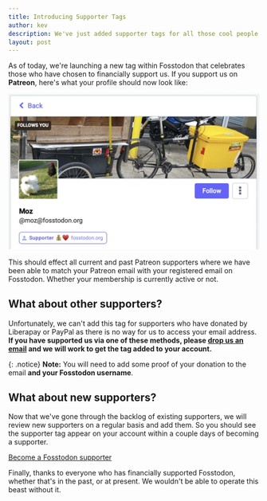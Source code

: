 ```yaml
---
title: Introducing Supporter Tags
author: kev
description: We've just added supporter tags for all those cool people who financially support us on Patreon
layout: post
---
```

As of today, we're launching a new tag within Fosstodon that celebrates those who have chosen to financially support us. If you support us on **Patreon**, here's what your profile should now look like:

![Supporter role example](/assets/images/supporter-role-example.webp)

This should effect all current and past Patreon supporters where we have been able to match your Patreon email with your registered email on Fosstodon. Whether your membership is currently active or not.

## What about other supporters?

Unfortunately, we can't add this tag for supporters who have donated by Liberapay or PayPal as there is no way for us to access your email address. **If you have supported us via one of these methods, please [drop us an email](https://hub.fosstodon.org/contact/) and we will work to get the tag added to your account.**

{: .notice}
**Note:** You will need to add some proof of your donation to the email **and your Fosstodon username**.

## What about new supporters?

Now that we've gone through the backlog of existing supporters, we will review new supporters on a regular basis and add them. So you should see the supporter tag appear on your account within a couple days of becoming a supporter.

<a class="button" href="/support">Become a Fosstodon supporter</a>

Finally, thanks to everyone who has financially supported Fosstodon, whether that's in the past, or at present. We wouldn't be able to operate this beast without it.